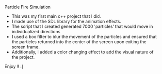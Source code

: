 Particle Fire Simulation
- This was my first main c++ project that I did.
- I made use of the SDL library for the animation effects.
- The script that I created generated 7000 'particles' that would
move in individualized directions.
- I used a box filter to blur the movement of the particles and ensured that the particles
returned into the center of the screen upon exiting the screen frame.
- Additionally, I added a color changing effect to add the visual nature of the project.

Enjoy !! :]

